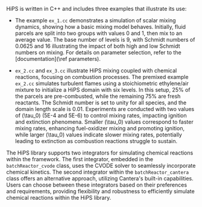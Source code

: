  

HiPS is written in C++ and includes three examples that illustrate its use:

- The example `ex_1.cc` demonstrates a simulation of scalar mixing dynamics, showing how a
basic mixing model behaves. Initially, fluid parcels are split into two groups with values 0 and 1, then mix
to an average value. The base number of levels is 9, with Schmidt numbers of 0.0625 and 16 illustrating the
impact of both high and low Schmidt numbers on mixing. For details on parameter selection, refer to the
[documentation](\ref parameters).

- `ex_2.cc` and `ex_3.cc` illustrate HiPS mixing coupled with chemical
reactions, focusing on combustion processes. The premixed example `ex_2.cc` simulates
turbulent flames using a stoichiometric ethylene/air mixture to initialize a HiPS domain with six levels. In
this setup, 25% of the parcels are pre-combusted, while the remaining 75% are fresh reactants. The Schmidt
number is set to unity for all species, and the domain length scale is 0.01. Experiments are conducted with
two values of \(\tau_0\) (5E-4 and 5E-6) to control mixing rates, impacting ignition and extinction
phenomena. Smaller \(\tau_0\) values correspond to faster mixing rates, enhancing fuel-oxidizer mixing and
promoting ignition, while larger \(\tau_0\) values indicate slower mixing rates, potentially leading to
extinction as combustion reactions struggle to sustain.

The HiPS library supports two integrators for simulating chemical reactions within the framework. The first
integrator, embedded in the `batchReactor_cvode` class, uses the CVODE solver to seamlessly incorporate
chemical kinetics. The second integrator within the `batchReactor_cantera` class offers an alternative
approach, utilizing Cantera's built-in capabilities. Users can choose between these integrators based on
their preferences and requirements, providing flexibility and robustness to efficiently simulate chemical
reactions within the HiPS library.
